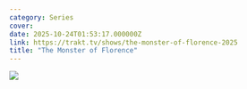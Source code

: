 ```yaml
---
category: Series
cover: 
date: 2025-10-24T01:53:17.000000Z
link: https://trakt.tv/shows/the-monster-of-florence-2025
title: "The Monster of Florence"
---
```


![](https://walter-r2.trakt.tv/images/shows/000/228/674/fanarts/thumb/95f0885bd9.jpg)